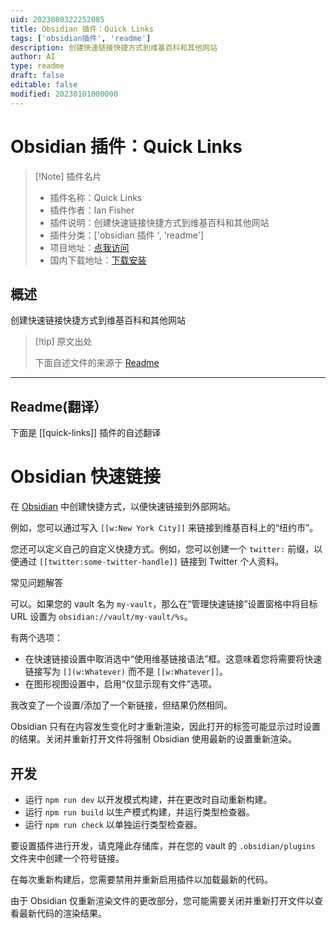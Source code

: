 ```yaml
---
uid: 2023080322252085
title: Obsidian 插件：Quick Links
tags: ['obsidian插件', 'readme']
description: 创建快速链接快捷方式到维基百科和其他网站
author: AI
type: readme
draft: false
editable: false
modified: 20230101000000
---
```


# Obsidian 插件：Quick Links

> [!Note] 插件名片
> - 插件名称：Quick Links
> - 插件作者：Ian Fisher
> - 插件说明：创建快速链接快捷方式到维基百科和其他网站
> - 插件分类：['obsidian 插件 ', 'readme']
> - 项目地址：[点我访问](https://github.com/iafisher/obsidian-quick-links)
> - 国内下载地址：[下载安装](https://pkmer.cn/products/plugin/pluginMarket/?quick-links)

## 概述

创建快速链接快捷方式到维基百科和其他网站

> [!tip] 原文出处
>
>下面自述文件的来源于 [Readme](https://ghproxy.net/https://raw.githubusercontent.com/iafisher/obsidian-quick-links/master/README.md)
>

---

## Readme(翻译）

下面是 [[quick-links]] 插件的自述翻译

# Obsidian 快速链接

在 [Obsidian](https://obsidian.md) 中创建快捷方式，以便快速链接到外部网站。

例如，您可以通过写入 `[[w:New York City]]` 来链接到维基百科上的“纽约市”。

您还可以定义自己的自定义快捷方式。例如，您可以创建一个 `twitter:` 前缀，以便通过 `[[twitter:some-twitter-handle]]` 链接到 Twitter 个人资料。

常见问题解答

可以。如果您的 vault 名为 `my-vault`，那么在“管理快速链接”设置窗格中将目标 URL 设置为 `obsidian://vault/my-vault/%s`。

有两个选项：

- 在快速链接设置中取消选中“使用维基链接语法”框。这意味着您将需要将快速链接写为 `[](w:Whatever)` 而不是 `[[w:Whatever]]`。
- 在图形视图设置中，启用“仅显示现有文件”选项。

我改变了一个设置/添加了一个新链接，但结果仍然相同。

Obsidian 只有在内容发生变化时才重新渲染，因此打开的标签可能显示过时设置的结果。关闭并重新打开文件将强制 Obsidian 使用最新的设置重新渲染。

## 开发

- 运行 `npm run dev` 以开发模式构建，并在更改时自动重新构建。
- 运行 `npm run build` 以生产模式构建，并运行类型检查器。
- 运行 `npm run check` 以单独运行类型检查器。

要设置插件进行开发，请克隆此存储库，并在您的 vault 的 `.obsidian/plugins` 文件夹中创建一个符号链接。

在每次重新构建后，您需要禁用并重新启用插件以加载最新的代码。

由于 Obsidian 仅重新渲染文件的更改部分，您可能需要关闭并重新打开文件以查看最新代码的渲染结果。
